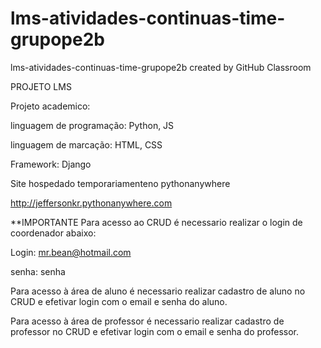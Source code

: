 # lms-atividades-continuas-time-grupope2b
lms-atividades-continuas-time-grupope2b created by GitHub Classroom

PROJETO LMS

Projeto academico:

linguagem de programação: Python, JS

linguagem de marcação: HTML, CSS

Framework: Django



Site hospedado temporariamenteno pythonanywhere

http://jeffersonkr.pythonanywhere.com

**IMPORTANTE
Para acesso ao CRUD é necessario realizar o login de coordenador abaixo:

Login: mr.bean@hotmail.com

senha: senha



Para acesso à área de aluno é necessario realizar cadastro de aluno no CRUD e efetivar login com o email e senha do aluno.

Para acesso à área de professor é necessario realizar cadastro de professor no CRUD e efetivar login com o email e senha do professor.
